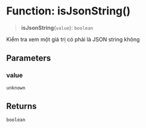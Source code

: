 # Function: isJsonString()

> **isJsonString**(`value`): `boolean`

Kiểm tra xem một giá trị có phải là JSON string không

## Parameters

### value

`unknown`

## Returns

`boolean`
